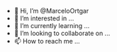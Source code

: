 - 👋 Hi, I’m @MarceloOrtgar
- 👀 I’m interested in ...
- 🌱 I’m currently learning ...
- 💞️ I’m looking to collaborate on ...
- 📫 How to reach me ...

<!---
MarceloOrtgar/MarceloOrtgar is a ✨ special ✨ repository because its `README.md` (this file) appears on your GitHub profile.
You can click the Preview link to take a look at your changes.
--->
